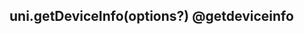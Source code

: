 ## uni.getDeviceInfo(options?) @getdeviceinfo

<!-- UTSAPIJSON.getDeviceInfo.description -->

<!-- UTSAPIJSON.getDeviceInfo.param -->

<!-- UTSAPIJSON.getDeviceInfo.returnValue -->

<!-- UTSAPIJSON.getDeviceInfo.example -->

<!-- UTSAPIJSON.getDeviceInfo.compatibility -->

<!-- UTSAPIJSON.getDeviceInfo.tutorial -->

<!-- UTSAPIJSON.get-device-info.example -->

<!-- UTSAPIJSON.general_type.name -->

<!-- UTSAPIJSON.general_type.param -->